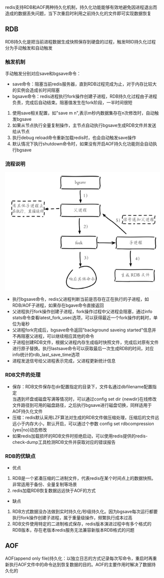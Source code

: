 redis支持RDB和AOF两种持久化机制，持久化功能能够有效地避免因进程退出而造成的数据丢失问题，当下次重启时利用之前持久化的文件即可实现数据恢复  
## RDB  
RDB持久化是把当前进程数据生成快照保存到硬盘的过程，触发RBD持久化过程分为手动触发和自动触发  
### 触发机制  
手动触发分别对应save和bgsave命令：
+ save命令：阻塞当前redis服务器，直到RDB过程完成为止，对于内存比较大的实例会造成长时间阻塞  
+ bgsave命令：redis进程执行fork操作创建子进程，RDB持久化过程由子进程负责，完成后自动结束。阻塞值发生在fork阶段，一半时间很短  
1. 使用save相关配置，如"save m n",表示m秒内数据集存在n次修改时，自动触发bgsave  
2. 如果从节点执行全量复制操作，主节点自动执行bgsave生成RDB文件并发送给从节点  
3. 执行debug reload命令重新加载redis时，也会自动触发save操作  
4. 默认情况下执行shutdown命令时，如果没有开启AOF持久化功能则会自动执行bgsave  
### 流程说明  
![title](https://raw.githubusercontent.com/liujinxi931204/image/master/gitnote/2020/09/18/1600416227834-1600416227895.png)  
+ 执行bgsave命令，redis父进程判断当前是否存在正在执行的子进程，如RDB/AOF子进程，如果存在bgave命令直接返回  
+ 父进程执行fork操作创建子进程，fork操作过程中父进程会阻塞，通过info stats命令查看latest_fork_usec选项，可以获得最近一个fork操作的耗时，单位为毫秒  
+ 父进程fork完成后，bgsave命令返回"background saveing started"信息并不再阻塞父进程，可以继续相应其他的命令  
+ 子进程创建RDB文件，根据父进程内存生成临时快照文件，完成后对原有文件进行原子替换。执行lastsave命令可以获取最后一次生成RDB的时间，对应info统计的rdb_last_save_time选项  
+ 进程发送信号给父进程表示完成，父进程更新统计信息  
### RDB文件的处理  
+ 保存：RDB文件保存在dir配置指定的目录下，文件名通过dbfilename配置指定  
当遇到坏盘或磁盘写满等情况时，可以通过config set dir {newdir}在线修改文件路径到可用的磁盘路径，之后执行bgsave进行磁盘切换，同样适用于AOF持久化文件  
+ 压缩：redis默认采用LZF算法对生成的RDB文件做压缩处理，压缩后的文件远远小于内存大小，默认开启，可以通过个参数 config set rdbcompression {yes|no}动态修改  
+ 如果redis加载损坏的RDB文件时拒绝启动，可以使用redis提供的redis-check-dump工具检测RDB文件并获取对应的错误报告  
### RDB的优缺点  
+ 优点  
1. RDB是一个紧凑压缩的二进制文件，代表redis在某个时间点上的数据快照。非常适用于备份、全量复制等场景  
2. redis加载RDB恢复数据远远快于AOF的方式  
+ 缺点  
1. RDB方式数据没办法做到实时持久化/秒级持久化。因为bgsave每次运行都要执行fork操作创建子进程，属于重量级操作，频繁执行成本过高  
2. RDB文件使用特定的二进制格式保存，redis版本演进过程中有多个格式的RDB版本，存在老版本redis服务无法兼容新版本RDB格式的问题  
## AOF  
AOF(append only file)持久化：以独立日志的方式记录每次写命令，重启时再重新执行AOF文件中的命令达到恢复数据的目的。AOF的主要作用时解决了数据持久化的












